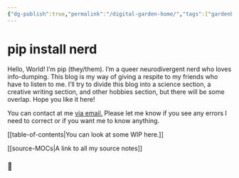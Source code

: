 ```yaml
---
{"dg-publish":true,"permalink":"/digital-garden-home/","tags":["gardenEntry"]}
---
```


# pip install nerd

Hello, World! I’m pip (they/them). I’m a queer neurodivergent nerd who loves info-dumping. This blog is my way of giving a respite to my friends who have to listen to me. I’ll try to divide this blog into a science section, a creative writing section, and other hobbies section, but there will be some overlap. Hope you like it here!

You can contact at me [via email.](mailto:kokiaoakenlimb@gmail.com) Please let me know if you see any errors I need to correct or if you want me to know anything.

[[table-of-contents\|You can look at some WIP here.]]

[[source-MOCs\|A link to all my source notes]]

### 🌿

